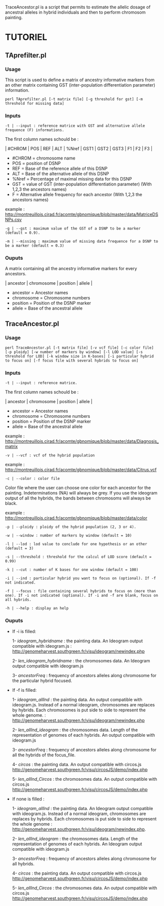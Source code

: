 
TraceAncestor.pl is a script that permits to estimate the allelic dosage of ancestral alleles in hybrid individuals and then to perform chromosom painting.


# TUTORIEL

## TAprefilter.pl

### Usage

This script is used to define a matrix of ancestry informative markers from an other matrix containing GST (inter-population differentiation parameter) information.

	perl TAprefilter.pl [-t matrix file] [-g threshold for gst] [-m threshold for missing data]

### Inputs

	-t | --input : reference matrice with GST and alternative allele frequence (F) informations.

The first column names schould be : 

| #CHROM | POS | REF | ALT | %Nref | GST1 | GST2 | GST3 | F1 | F2 | F3 |
- #CHROM = chromosome name
- POS = position of DSNP
- REF = Base of the reference allele of this DSNP
- ALT = Base of the alternative allele of this DSNP
- %Nref = Percentage of maximal missing data for this DSNP
- GST = value of GST (inter-population differentiation parameter) (With 1,2,3 the ancestors names)
- F = Alternative allele frequency for each ancestor (With 1,2,3 the ancestors names)

example : <http://montreuillois.cirad.fr/acomte/gbnomique/blob/master/data/MatriceDSNPs.csv>

	-g | --gst : maximum value of the GST of a DSNP to be a marker (default = 0.9). 

	-m | --missing : maximum value of missing data frequence for a DSNP to be a marker (default = 0.3) 

### Ouputs

A matrix containing all the ancestry informative markers for every ancestors.

| ancestor | chromosome | position | allele |
 
- ancestor = Ancestor names
- chromosome = Chromosome numbers
- position = Position of the DSNP marker
- allele = Base of the ancestral allele

## TraceAncestor.pl

### Usage

	perl TraceAncestor.pl [-t matrix file] [-v vcf file] [-c color file] [-p ploidy] [-w number of markers by window] [-l LOD value] [-s threshold for LOD] [-k window size in K-bases] [-i particular hybrid to focus on] [-f focus file with several hybrids to focus on]

### Inputs

	-t | --input : reference matrice. 

The first column names schould be : 

| ancestor | chromosome | position | allele |
 
- ancestor = Ancestor names
- chromosome = Chromosome numbers
- position = Position of the DSNP marker
- allele = Base of the ancestral allele

example : <http://montreuillois.cirad.fr/acomte/gbnomique/blob/master/data/Diagnosis_matrix>

	-v | --vcf : vcf of the hybrid population

example : <http://montreuillois.cirad.fr/acomte/gbnomique/blob/master/data/Citrus.vcf>

	-c | --color : color file

Color file where the user can choose one color for each ancestor for the painting.
Indeterminations (NA) will always be grey.
If you use the ideogram output of all the hybrids, the bands between chromosoms will always be black.

example : <http://montreuillois.cirad.fr/acomte/gbnomique/blob/master/data/color>

	-p | --ploidy : ploidy of the hybrid population (2, 3 or 4).

	-w | --window : number of markers by window (default = 10)

	-l | --lod : lod value to conclude for one hypothesis or an other (default = 3)

	-s | --threshold : threshold for the calcul of LOD score (default = 0.99)

	-k | --cut : number of K bases for one window (default = 100)

	-i | --ind : particular hybrid you want to focus on (optional). If -f not indicated. 

	-f | --focus : file containing several hybrids to focus on (more than one). If -i not indicated (optional). If -i and -f are blank, focus on all hybrids.

	-h | --help : display an help

### Ouputs

- If -i is filled: 
	
	1- *ideogram_hybridname* : the painting data. An Ideogram output compatible with ideogram.js : <http://genomeharvest.southgreen.fr/visu/ideogram/newindex.php>
	
	2- *len_ideogram_hybridname* : the chromosomes data. An Ideogram output compatible with ideogram.js
	
	3- *ancestorFreq* : frequency of ancestors alleles along chromosome for the particular hybrid focused.


- If -f is filled: 

	1- *ideogram_allInd* : the painting data. An output compatible with ideogram.js. Instead of a normal ideogram, chromosomes are replaces by hybrids. Each chromosomes is put side to side to represent the whole genome.  : <http://genomeharvest.southgreen.fr/visu/ideogram/newindex.php>
	
	2- *len_allInd_ideogram* : the chromosomes data. Length of the representation of genomes of each hybrids. An output compatible with ideogram.js
	
	3- *ancestorFreq* : frequency of ancestors alleles along chromosome for all the hybrids of the focus_file.
	
	4- *circos* : the painting data. An output compatible with circos.js <http://genomeharvest.southgreen.fr/visu/circosJS/demo/index.php>

	5- *len_allInd_Circos* : the chromosomes data. An output compatible with circos.js <http://genomeharvest.southgreen.fr/visu/circosJS/demo/index.php>


- If none is filled : 

	1- *ideogram_allInd* : the painting data. An Ideogram output compatible with ideogram.js. Instead of a normal ideogram, chromosomes are replaces by hybrids. Each chromosomes is put side to side to represent the whole genome : <http://genomeharvest.southgreen.fr/visu/ideogram/newindex.php>. 
	
	2- *len_allInd_ideogram* : the chromosomes data. Length of the representation of genomes of each hybrids. An Ideogram output compatible with ideogram.js
	
	3- *ancestorFreq* : frequency of ancestors alleles along chromosome for all hybrids.

	4- *circos* : the painting data. An output compatible with circos.js <http://genomeharvest.southgreen.fr/visu/circosJS/demo/index.php>

	5- *len_allInd_Circos* : the chromosomes data. An output compatible with circos.js <http://genomeharvest.southgreen.fr/visu/circosJS/demo/index.php>


